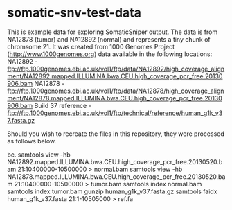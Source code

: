 somatic-snv-test-data
=====================

This is example data for exploring SomaticSniper output. The data is from NA12878 (tumor) and NA12892 (normal) and represents a tiny chunk of chromsome 21. It was created from 1000 Genomes Project (http://www.1000genomes.org) data available in the following locations:
NA12892 - ftp://ftp.1000genomes.ebi.ac.uk/vol1/ftp/data/NA12892/high_coverage_alignment/NA12892.mapped.ILLUMINA.bwa.CEU.high_coverage_pcr_free.20130906.bam
NA12878 - ftp://ftp.1000genomes.ebi.ac.uk/vol1/ftp/data/NA12878/high_coverage_alignment/NA12878.mapped.ILLUMINA.bwa.CEU.high_coverage_pcr_free.20130906.bam
Build 37 reference - ftp://ftp.1000genomes.ebi.ac.uk/vol1/ftp/technical/reference/human_g1k_v37.fasta.gz

Should you wish to recreate the files in this repository, they were processed as follows below.

bc. samtools view -hb NA12892.mapped.ILLUMINA.bwa.CEU.high_coverage_pcr_free.20130520.bam 21:10400000-10500000 > normal.bam
samtools view -hb NA12878.mapped.ILLUMINA.bwa.CEU.high_coverage_pcr_free.20130520.bam 21:10400000-10500000 > tumor.bam
samtools index normal.bam
samtools index tumor.bam
gunzip human_g1k_v37.fasta.gz
samtools faidx human_g1k_v37.fasta 21:1-10505000 > ref.fa
